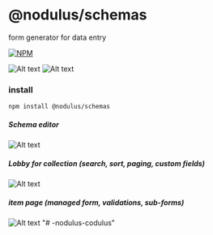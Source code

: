 # @nodulus/schemas


form generator for data entry


  

   
[![NPM](https://nodei.co/npm/@nodulus/schemas.png)](https://npmjs.org/package/@nodulus/schemas)

 ![Alt text](https://travis-ci.org/nodulusteam/-nodulus-schemas.svg?branch=master "build")
 ![Alt text](https://david-dm.org/nodulusteam/-nodulus-schemas.svg "dependencies")
 


 ### install
 `npm install @nodulus/schemas`
 
  
 
##### Schema editor
﻿![Alt text](art/schemas.png?raw=true "Schemas")

##### Lobby for collection (search, sort, paging, custom fields)
﻿![Alt text](art/lobby.png?raw=true "Lobby")

##### item page (managed form, validations, sub-forms)
﻿![Alt text](art/item.png?raw=true "Item")
"# -nodulus-codulus" 
